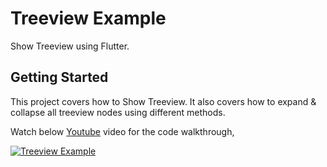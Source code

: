 # Treeview Example

Show Treeview using Flutter.

## Getting Started

This project covers how to Show Treeview. It also covers how to expand & collapse all treeview nodes using different methods.

Watch below [Youtube](https://www.youtube.com/watch?v=eQHdlEMa418) video for the code walkthrough,

[![Treeview Example](https://img.youtube.com/vi/eQHdlEMa418/0.jpg)](https://www.youtube.com/watch?v=eQHdlEMa418)
